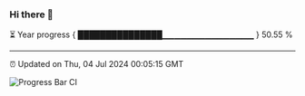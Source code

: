 ### Hi there 👋

⏳ Year progress { ███████████████▁▁▁▁▁▁▁▁▁▁▁▁▁▁▁ } 50.55 %

---

⏰ Updated on Thu, 04 Jul 2024 00:05:15 GMT

![Progress Bar CI](https://github.com/liununu/liununu/workflows/Progress%20Bar%20CI/badge.svg)
